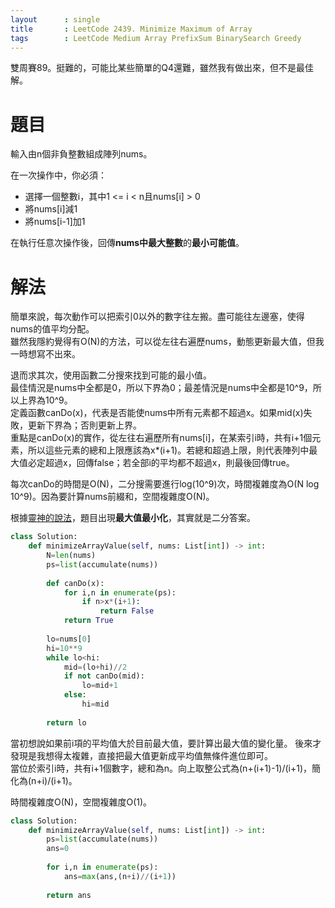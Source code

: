 ```yaml
--- 
layout      : single
title       : LeetCode 2439. Minimize Maximum of Array
tags        : LeetCode Medium Array PrefixSum BinarySearch Greedy
---
```

雙周賽89。挺難的，可能比某些簡單的Q4還難，雖然我有做出來，但不是最佳解。  

# 題目
輸入由n個非負整數組成陣列nums。  

在一次操作中，你必須：  
- 選擇一個整數i，其中1 <= i < n且nums[i] > 0  
- 將nums[i]減1  
- 將nums[i-1]加1  

在執行任意次操作後，回傳**nums中最大整數**的**最小可能值**。  

# 解法
簡單來說，每次動作可以把索引0以外的數字往左搬。盡可能往左邊塞，使得nums的值平均分配。  
雖然我隱約覺得有O(N)的方法，可以從左往右遍歷nums，動態更新最大值，但我一時想寫不出來。  

退而求其次，使用函數二分搜來找到可能的最小值。  
最佳情況是nums中全都是0，所以下界為0；最差情況是nums中全都是10^9，所以上界為10^9。  
定義函數canDo(x)，代表是否能使nums中所有元素都不超過x。如果mid(x)失敗，更新下界為；否則更新上界。  
重點是canDo(x)的實作，從左往右遍歷所有nums[i]，在某索引i時，共有i+1個元素，所以這些元素的總和上限應該為x*(i+1)。若總和超過上限，則代表陣列中最大值必定超過x，回傳false；若全部i的平均都不超過x，則最後回傳true。  

每次canDo的時間是O(N)，二分搜需要進行log(10^9)次，時間複雜度為O(N log 10^9)。因為要計算nums前綴和，空間複雜度O(N)。  

根據[靈神的說法](https://www.bilibili.com/video/BV1cV4y157BY/)，題目出現**最大值最小化**，其實就是二分答案。  

```python
class Solution:
    def minimizeArrayValue(self, nums: List[int]) -> int:
        N=len(nums)
        ps=list(accumulate(nums))
        
        def canDo(x):
            for i,n in enumerate(ps):
                if n>x*(i+1):
                    return False
            return True
        
        lo=nums[0]
        hi=10**9
        while lo<hi:
            mid=(lo+hi)//2
            if not canDo(mid):
                lo=mid+1
            else:
                hi=mid
        
        return lo
```

當初想說如果前i項的平均值大於目前最大值，要計算出最大值的變化量。
後來才發現是我想得太複雜，直接把最大值更新成平均值無條件進位即可。  
當位於索引i時，共有i+1個數字，總和為n。向上取整公式為(n+(i+1)-1)/(i+1)，簡化為(n+i)/(i+1)。  

時間複雜度O(N)，空間複雜度O(1)。  

```python
class Solution:
    def minimizeArrayValue(self, nums: List[int]) -> int:
        ps=list(accumulate(nums))
        ans=0
        
        for i,n in enumerate(ps):
            ans=max(ans,(n+i)//(i+1))
        
        return ans
```